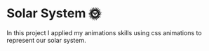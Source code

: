 # Solar System 🌞

In this project I applied my animations skills using css animations to represent our solar system.
